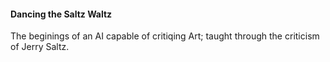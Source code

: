 #### Dancing the Saltz Waltz

The beginings of an AI capable of critiqing Art; taught through the criticism of Jerry Saltz.
